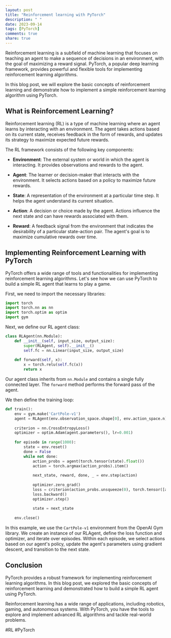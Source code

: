 ```yaml
---
layout: post
title: "Reinforcement learning with PyTorch"
description: " "
date: 2023-09-14
tags: [PyTorch]
comments: true
share: true
---
```


Reinforcement learning is a subfield of machine learning that focuses on teaching an agent to make a sequence of decisions in an environment, with the goal of maximizing a reward signal. PyTorch, a popular deep learning framework, provides powerful and flexible tools for implementing reinforcement learning algorithms.

In this blog post, we will explore the basic concepts of reinforcement learning and demonstrate how to implement a simple reinforcement learning algorithm using PyTorch.

## What is Reinforcement Learning?

Reinforcement learning (RL) is a type of machine learning where an agent learns by interacting with an environment. The agent takes actions based on its current state, receives feedback in the form of rewards, and updates its strategy to maximize expected future rewards.

The RL framework consists of the following key components:

- **Environment**: The external system or world in which the agent is interacting. It provides observations and rewards to the agent.

- **Agent**: The learner or decision-maker that interacts with the environment. It selects actions based on a policy to maximize future rewards.

- **State**: A representation of the environment at a particular time step. It helps the agent understand its current situation.

- **Action**: A decision or choice made by the agent. Actions influence the next state and can have rewards associated with them.

- **Reward**: A feedback signal from the environment that indicates the desirability of a particular state-action pair. The agent's goal is to maximize cumulative rewards over time.

## Implementing Reinforcement Learning with PyTorch

PyTorch offers a wide range of tools and functionalities for implementing reinforcement learning algorithms. Let's see how we can use PyTorch to build a simple RL agent that learns to play a game.

First, we need to import the necessary libraries:

```python
import torch
import torch.nn as nn
import torch.optim as optim
import gym
```

Next, we define our RL agent class:

```python
class RLAgent(nn.Module):
    def __init__(self, input_size, output_size):
        super(RLAgent, self).__init__()
        self.fc = nn.Linear(input_size, output_size)
    
    def forward(self, x):
        x = torch.relu(self.fc(x))
        return x
```

Our agent class inherits from `nn.Module` and contains a single fully connected layer. The `forward` method performs the forward pass of the agent.

We then define the training loop:

```python
def train():
    env = gym.make('CartPole-v1')
    agent = RLAgent(env.observation_space.shape[0], env.action_space.n)
    
    criterion = nn.CrossEntropyLoss()
    optimizer = optim.Adam(agent.parameters(), lr=0.001)
    
    for episode in range(1000):
        state = env.reset()
        done = False
        while not done:
            action_probs = agent(torch.tensor(state).float())
            action = torch.argmax(action_probs).item()
            
            next_state, reward, done, _ = env.step(action)
            
            optimizer.zero_grad()
            loss = criterion(action_probs.unsqueeze(0), torch.tensor([action]))
            loss.backward()
            optimizer.step()
            
            state = next_state
    
    env.close()
```

In this example, we use the `CartPole-v1` environment from the OpenAI Gym library. We create an instance of our RLAgent, define the loss function and optimizer, and iterate over episodes. Within each episode, we select actions based on our agent's policy, update the agent's parameters using gradient descent, and transition to the next state.

## Conclusion

PyTorch provides a robust framework for implementing reinforcement learning algorithms. In this blog post, we explored the basic concepts of reinforcement learning and demonstrated how to build a simple RL agent using PyTorch.

Reinforcement learning has a wide range of applications, including robotics, gaming, and autonomous systems. With PyTorch, you have the tools to explore and implement advanced RL algorithms and tackle real-world problems.

#RL #PyTorch